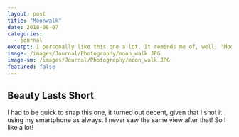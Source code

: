 ```yaml
---
layout: post
title: "Moonwalk"
date: 2018-08-07
categories:
  - journal
excerpt: I personally like this one a lot. It reminds me of, well, "Moonwalk!"
image: /images/Journal/Photography/moon_walk.JPG
image-sm: /images/Journal/Photography/moon_walk.JPG
featured: false
---
```


## Beauty Lasts Short

I had to be quick to snap this one, it turned out decent, given that I shot it using my smartphone as always.
I never saw the same view after that! So I like a lot!